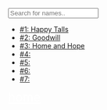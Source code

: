 <html>
    <head>
        <title>thrift stores | fun places</title>
    </head>
    <body>
        <input type="text" id="myInput" onkeyup="myFunction()" placeholder="Search for names.." title="Type in a name">
        <ul id="myUL">
        <li><a target="_blank" href="https://www.summithumane.org/thrift-shop">#1: Happy Talls</a></li>
        <li><a target="_blank" href="https://goodwillakron.org/shop/find-a-store/">#2: Goodwill</a></li>
        <li><a target="_blank" href="https://ohioamishcountry.info/directory/home-hope-thrift-store/">#3: Home and Hope</a></li>
        <li><a target="_blank" href="#">#4:</a></li>
        <li><a target="_blank" href="#">#5:</a></li>
        <li><a target="_blank" href="#">#6:</a></li>
        <li><a target="_blank" href="#">#7:</a></li>
        </ul>
        <a style="color: white; font-size: 25px;" href="https://arc-conte.github.io/places/">home</a>        
        <script>
            function myFunction() {
                var input, filter, ul, li, a, i, txtValue;
                input = document.getElementById("myInput");
                filter = input.value.toUpperCase();
                ul = document.getElementById("myUL");
                li = ul.getElementsByTagName("li");
                for (i = 0; i < li.length; i++) {
                    a = li[i].getElementsByTagName("a")[0];
                    txtValue = a.textContent || a.innerText;
                    if (txtValue.toUpperCase().indexOf(filter) > -1) {
                        li[i].style.display = "";
                    } else {
                        li[i].style.display = "none";
                    }
                }
            }
            </script>
    </body>
</html>
